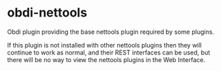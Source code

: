 # obdi-nettools
Obdi plugin providing the base nettools plugin required by some plugins.

If this plugin is not installed with other nettools plugins then they will continue to work as normal, and their REST interfaces can be used, but there will be no way to view the nettools plugins in the Web Interface.
